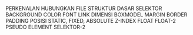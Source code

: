 PERKENALAN
HUBUNGKAN FILE
STRUKTUR DASAR
SELEKTOR
BACKGROUND
COLOR
FONT
LINK
DIMENSI
BOXMODEL
MARGIN
BORDER
PADDING
POSISI STATIC, FIXED, ABSOLUTE
Z-INDEX
FLOAT
FLOAT-2
PSEUDO ELEMENT
SELEKTOR-2

